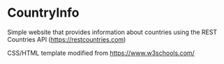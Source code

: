 # CountryInfo

Simple website that provides information about countries using the REST Countries API (https://restcountries.com)

CSS/HTML template modified from https://www.w3schools.com/
